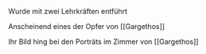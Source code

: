 Wurde mit zwei Lehrkräften entführt

Anscheinend eines der Opfer von [[Gargethos]]

Ihr Bild hing bei den Porträts im Zimmer von [[Gargethos]]